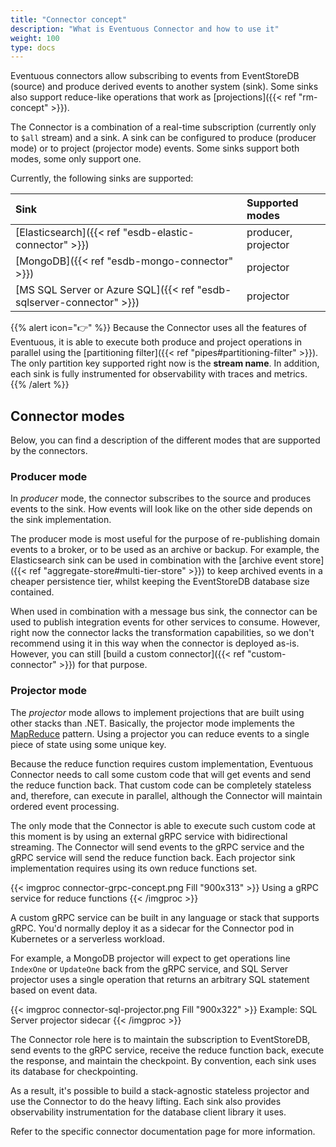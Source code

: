 ```yaml
---
title: "Connector concept"
description: "What is Eventuous Connector and how to use it"
weight: 100
type: docs
---
```


Eventuous connectors allow subscribing to events from EventStoreDB (source) and produce derived events to another system (sink). Some sinks also support reduce-like operations that work as [projections]({{< ref "rm-concept" >}}).

The Connector is a combination of a real-time subscription (currently only to `$all` stream) and a sink. A sink can be configured to produce (producer mode) or to project (projector mode) events. Some sinks support both modes, some only support one.

Currently, the following sinks are supported:

| Sink                                                                 | Supported modes     |
|:---------------------------------------------------------------------|:--------------------|
| [Elasticsearch]({{< ref "esdb-elastic-connector" >}})                | producer, projector |
| [MongoDB]({{< ref "esdb-mongo-connector" >}})                        | projector           |
| [MS SQL Server or Azure SQL]({{< ref "esdb-sqlserver-connector" >}}) | projector           |

{{% alert icon="👉" %}}
Because the Connector uses all the features of Eventuous, it is able to execute both produce and project operations in parallel  using the [partitioning filter]({{< ref "pipes#partitioning-filter" >}}). The only partition key supported right now is the **stream name**. In addition, each sink is fully instrumented for observability with traces and metrics.
{{% /alert %}}

## Connector modes

Below, you can find a description of the different modes that are supported by the connectors.

### Producer mode

In _producer_ mode, the connector subscribes to the source and produces events to the sink. How events will look like on the other side depends on the sink implementation.

The producer mode is most useful for the purpose of re-publishing domain events to a broker, or to be used as an archive or backup. For example, the Elasticsearch sink can be used in combination with the [archive event store]({{< ref "aggregate-store#multi-tier-store" >}}) to keep archived events in a cheaper persistence tier, whilst keeping the EventStoreDB database size contained.

When used in combination with a message bus sink, the connector can be used to publish integration events for other services to consume. However, right now the connector lacks the transformation capabilities, so we don't recommend using it in this way when the connector is deployed as-is. However, you can still [build a custom connector]({{< ref "custom-connector" >}}) for that purpose.

### Projector mode

The _projector_ mode allows to implement projections that are built using other stacks than .NET. Basically, the projector mode implements the [MapReduce](https://en.wikipedia.org/wiki/MapReduce) pattern. Using a projector you can reduce events to a single piece of state using some unique key.

Because the reduce function requires custom implementation, Eventuous Connector needs to call some custom code that will get events and send the reduce function back. That custom code can be completely stateless and, therefore, can execute in parallel, although the Connector will maintain ordered event processing.

The only mode that the Connector is able to execute such custom code at this moment is by using an external gRPC service with bidirectional streaming. The Connector will send events to the gRPC service and the gRPC service will send the reduce function back. Each projector sink implementation requires using its own reduce functions set. 

{{< imgproc connector-grpc-concept.png Fill "900x313" >}}
Using a gRPC service for reduce functions
{{< /imgproc >}}

A custom gRPC service can be built in any language or stack that supports gRPC. You'd normally deploy it as a sidecar for the Connector pod in Kubernetes or a serverless workload.

For example, a MongoDB projector will expect to get operations line `IndexOne` or `UpdateOne` back from the gRPC service, and SQL Server projector uses a single operation that returns an arbitrary SQL statement based on event data.

{{< imgproc connector-sql-projector.png Fill "900x322" >}}
Example: SQL Server projector sidecar
{{< /imgproc >}}

The Connector role here is to maintain the subscription to EventStoreDB, send events to the gRPC service, receive the reduce function back, execute the response, and maintain the checkpoint. By convention, each sink uses its database for checkpointing.

As a result, it's possible to build a stack-agnostic stateless projector and use the Connector to do the heavy lifting. Each sink also provides observability instrumentation for the database client library it uses.

Refer to the specific connector documentation page for more information.

